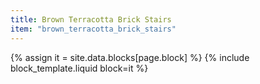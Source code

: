 ```yaml
---
title: Brown Terracotta Brick Stairs
item: "brown_terracotta_brick_stairs"
---
```


{% assign it = site.data.blocks[page.block] %}
{% include block_template.liquid block=it %}

